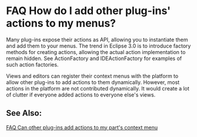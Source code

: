 

FAQ How do I add other plug-ins' actions to my menus?
=====================================================

Many plug-ins expose their actions as API, allowing you to instantiate them and add them to your menus. The trend in Eclipse 3.0 is to introduce factory methods for creating actions, allowing the actual action implementation to remain hidden. See ActionFactory and IDEActionFactory for examples of such action factories.

  
Views and editors can register their context menus with the platform to allow other plug-ins to add actions to them dynamically. However, most actions in the platform are not contributed dynamically. It would create a lot of clutter if everyone added actions to everyone else's views.

  

See Also:
---------

[FAQ Can other plug-ins add actions to my part's context menu](FAQ_Can_other_plug-ins_add_actions_to_my_parts_context_menu.md)


